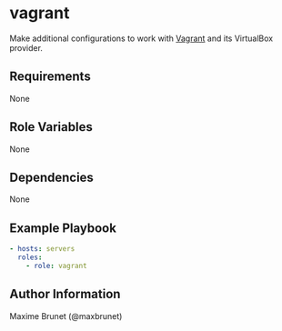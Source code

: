 # vagrant

Make additional configurations to work with [Vagrant](https://www.vagrantup.com) and its VirtualBox provider.

## Requirements

None

## Role Variables

None

## Dependencies

None

## Example Playbook

```yaml
- hosts: servers
  roles:
    - role: vagrant
```

## Author Information

Maxime Brunet (@maxbrunet)
